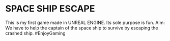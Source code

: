 # SPACE SHIP ESCAPE
This is my first game made in UNREAL ENGINE.
Its sole purpose is fun.
Aim: We have to help the captain of the space ship to survive by escaping the crashed ship.
#EnjoyGaming
